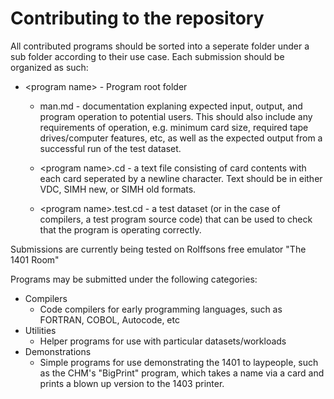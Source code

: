 # Contributing to the repository

All contributed programs should be sorted into a seperate folder under a sub folder according to their use case. Each submission should be organized as such:

* <program name\> - Program root folder

  * man.md - documentation explaning expected input, output, and program operation to potential users. This should also include any requirements of operation, e.g. minimum card size, required tape drives/computer features, etc, as well as the expected output from a successful run of the test dataset.

  * <program name\>.cd - a text file consisting of card contents with each card seperated by a newline character. Text should be in either VDC, SIMH new, or SIMH old formats.

  * <program name\>.test.cd - a test dataset (or in the case of compilers, a test program source code) that can be used to check that the program is operating correctly.

Submissions are currently being tested on Rolffsons free emulator "The 1401 Room"

Programs may be submitted under the following categories:

* Compilers
  * Code compilers for early programming languages, such as FORTRAN, COBOL, Autocode, etc
* Utilities
  * Helper programs for use with particular datasets/workloads
* Demonstrations
  * Simple programs for use demonstrating the 1401 to laypeople, such as the CHM's "BigPrint" program, which takes a name via a card and prints a blown up version to the 1403 printer.
